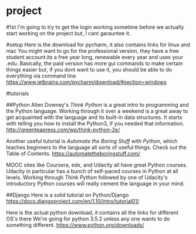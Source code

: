 # project



#1st
I'm going to try to get the login working sometime before we actually start working on the
project but, I cant garauntee it.

#setup
Here is the download for pycharm, it also contains links for linux and mac
You might want to go for the professional version, they have a free student
account.its a free year long, renewable every year and uses your .edu.
Basically, the paid version has more gui commands to make certain things easier
but, if you dont want to use it, you should be able to do everything via command line
https://www.jetbrains.com/pycharm/download/#section=windows

#tutorials

##Python
Allen Downey's *Think Python* is a great intro to programming and the Python language.
Working through it over a weekend is a great away to get acquainted with the language
and its built-in data structures. It starts with telling you how to install the Python3,
if you needed that information.
http://greenteapress.com/wp/think-python-2e/

Another useful tutorial is *Automate the Boring Stuff with Python*, which teaches beginners
to the language all sorts of useful things. Check out the Table of Contents.
https://automatetheboringstuff.com/

MOOC sites like Coursera, edx, and Udacity all have great Python courses.
Udacity in particular has a bunch of self-paced courses in Python at all levels. 
Working through *Think Python* followed by one of Udacity's introductory Python courses
will really cement the language in your mind.

##Django
Here is a solid tutorial on Python/Django
https://docs.djangoproject.com/en/1.10/intro/tutorial01/

Here is the actual python download, it contains all the links for different OS's there
We're going for python 3.5.2 unless any one wants to do something different.
https://www.python.org/downloads/
